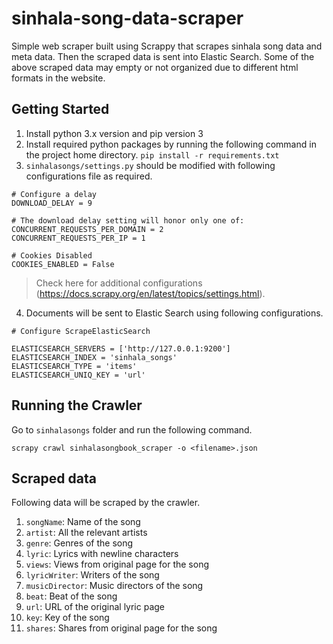 # sinhala-song-data-scraper
Simple web scraper built using Scrappy that scrapes sinhala song data and meta data. Then the scraped data is sent into Elastic Search. Some of the above scraped data may empty or not organized due to different html formats in the website.

## Getting Started
1. Install python 3.x version and pip version 3
2. Install required python packages by running the following command in the project home directory.
  `pip install -r requirements.txt`
3. `sinhalasongs/settings.py` should be modified with following configurations file as required.
```
# Configure a delay 
DOWNLOAD_DELAY = 9

# The download delay setting will honor only one of:
CONCURRENT_REQUESTS_PER_DOMAIN = 2
CONCURRENT_REQUESTS_PER_IP = 1

# Cookies Disabled
COOKIES_ENABLED = False
```
> Check here for additional configurations (https://docs.scrapy.org/en/latest/topics/settings.html).
4. Documents will be sent to Elastic Search using following configurations.
```
# Configure ScrapeElasticSearch

ELASTICSEARCH_SERVERS = ['http://127.0.0.1:9200']
ELASTICSEARCH_INDEX = 'sinhala_songs'
ELASTICSEARCH_TYPE = 'items'
ELASTICSEARCH_UNIQ_KEY = 'url'
```

## Running the Crawler
Go to `sinhalasongs` folder and run the following command.

`scrapy crawl sinhalasongbook_scraper -o <filename>.json`

## Scraped data 
Following data will be scraped by the crawler.

1. `songName`: Name of the song
2. `artist`: All the relevant artists
3. `genre`: Genres of the song
4. `lyric`: Lyrics with newline characters
5. `views`: Views from original page for the song
6. `lyricWriter`: Writers of the song
7. `musicDirector`: Music directors of the song
8. `beat`: Beat of the song
9. `url`: URL of the original lyric page
10. `key`: Key of the song
11. `shares`: Shares from original page for the song


